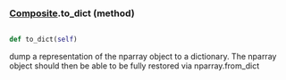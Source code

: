 ### [Composite](Composite.md).to_dict (method)


```py

def to_dict(self)

```



dump a representation of the nparray object to a dictionary.  The
nparray object should then be able to be fully restored via
nparray.from_dict

